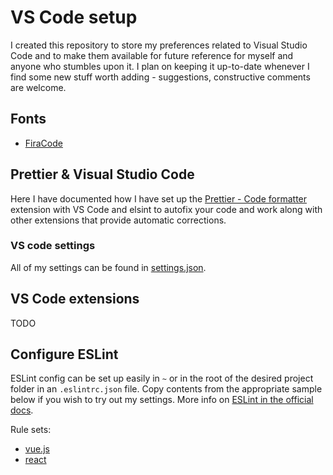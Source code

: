 # VS Code setup

I created this repository to store my preferences related to Visual Studio Code
and to make them available for future reference for myself and anyone who
stumbles upon it. I plan on keeping it up-to-date whenever I find some new stuff
worth adding - suggestions, constructive comments are welcome.

## Fonts

- [FiraCode](https://github.com/tonsky/FiraCode)

## Prettier & Visual Studio Code

Here I have documented how I have set up the [Prettier - Code formatter](https://marketplace.visualstudio.com/items?itemName=esbenp.prettier-vscode) extension
with VS Code and elsint to autofix your code and work along with other extensions
that provide automatic corrections.

### VS code settings

All of my settings can be found in [settings.json](./vscode-config/settings.json).

## VS Code extensions

TODO

## Configure ESLint

ESLint config can be set up easily in `~` or in the root of the desired project
folder in an `.eslintrc.json` file. Copy contents from the appropriate sample
below if you wish to try out my settings. More info on [ESLint in the official
docs](https://eslint.org/).

Rule sets:

-   [vue.js](./general-vue-eslintrc.json)
-   [react](./react-eslintrc.json)
